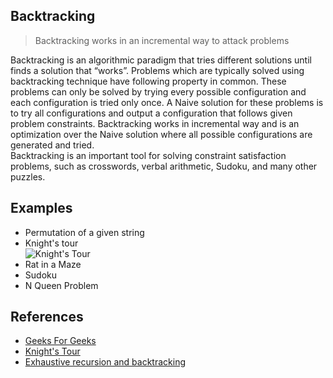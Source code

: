 ## Backtracking

> Backtracking works in an incremental way to attack problems

Backtracking is an algorithmic paradigm that tries different solutions until finds a solution that “works”. Problems which are typically solved using backtracking technique have following property in common. These problems can only be solved by trying every possible configuration and each configuration is tried only once. A Naive solution for these problems is to try all configurations and output a configuration that follows given problem constraints. Backtracking works in incremental way and is an optimization over the Naive solution where all possible configurations are generated and tried.  
Backtracking is an important tool for solving constraint satisfaction problems, such as crosswords, verbal arithmetic, Sudoku, and many other puzzles.

## Examples

- Permutation of a given string
- Knight's tour  
![Knight's Tour](https://upload.wikimedia.org/wikipedia/commons/d/da/Knight%27s_tour_anim_2.gif)
- Rat in a Maze
- Sudoku
- N Queen Problem

## References

- [Geeks For Geeks](http://www.geeksforgeeks.org/backtracking-set-1-the-knights-tour-problem/)
- [Knight's Tour](https://en.wikipedia.org/wiki/Knight%27s_tour)
- [Exhaustive recursion and backtracking](https://see.stanford.edu/materials/icspacs106b/H19-RecBacktrackExamples.pdf)
